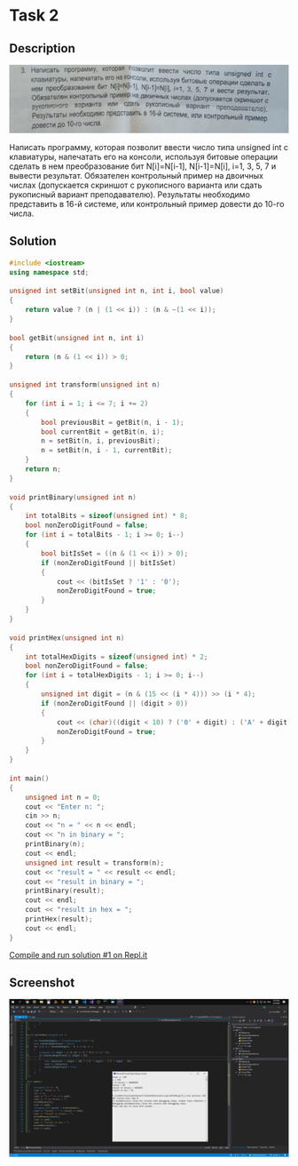 # Task 2

## Description

![Description](2_description.png)

Написать программу, которая позволит ввести число типа unsigned int с
клавиатуры, напечатать его на консоли, используя битовые операции сделать в
нем преобразование бит N\[i\]=N\[i-1\], N\[i-1\]=N\[i\], i=1, З, 5, 7 и вывести результат.
Обязателен контрольный пример на двоичных числах (допускается скриншот с рукописного
варианта или сдать рукописный вариант преподавателю).
Результаты необходимо представить в 16-й системе, или контрольный пример
довести до 10-го числа.

## Solution

```C++
#include <iostream>
using namespace std;

unsigned int setBit(unsigned int n, int i, bool value)
{
    return value ? (n | (1 << i)) : (n & ~(1 << i));
}

bool getBit(unsigned int n, int i)
{
    return (n & (1 << i)) > 0;
}

unsigned int transform(unsigned int n)
{
    for (int i = 1; i <= 7; i += 2)
    {
        bool previousBit = getBit(n, i - 1);
        bool currentBit = getBit(n, i);
        n = setBit(n, i, previousBit);
        n = setBit(n, i - 1, currentBit);
    }
    return n;
}

void printBinary(unsigned int n)
{
    int totalBits = sizeof(unsigned int) * 8;
    bool nonZeroDigitFound = false;
    for (int i = totalBits - 1; i >= 0; i--)
    {
        bool bitIsSet = ((n & (1 << i)) > 0);
        if (nonZeroDigitFound || bitIsSet)
        {
            cout << (bitIsSet ? '1' : '0');
            nonZeroDigitFound = true;
        }
    }
}

void printHex(unsigned int n)
{
    int totalHexDigits = sizeof(unsigned int) * 2;
    bool nonZeroDigitFound = false;
    for (int i = totalHexDigits - 1; i >= 0; i--)
    {
        unsigned int digit = (n & (15 << (i * 4))) >> (i * 4);
        if (nonZeroDigitFound || (digit > 0))
        {
            cout << (char)((digit < 10) ? ('0' + digit) : ('A' + digit - 10));
            nonZeroDigitFound = true;
        }
    }
}

int main()
{
    unsigned int n = 0;
    cout << "Enter n: ";
    cin >> n;
    cout << "n = " << n << endl;
    cout << "n in binary = ";
    printBinary(n);
    cout << endl;
    unsigned int result = transform(n);
    cout << "result = " << result << endl;
    cout << "result in binary = ";
    printBinary(result);
    cout << endl;
    cout << "result in hex = ";
    printHex(result);
    cout << endl;
}
```

[Compile and run solution #1 on Repl.it](https://repl.it/@Konard/Task21)

## Screenshot

![Screenshot 1 for solution 1](2_screenshot_1_1.png)